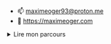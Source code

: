 
- 📫 maximeoger93@proton.me
- 🔮 https://maximeoger.com

<details>
  <summary>Lire mon parcours</summary>
  soon ... 
</details>

<!---
maximeoger/maximeoger is a ✨ special ✨ repository because its `README.md` (this file) appears on your GitHub profile.
You can click the Preview link to take a look at your changes.

--->
